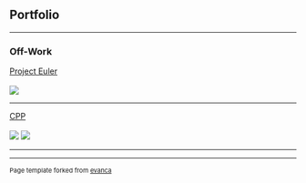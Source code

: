 ## Portfolio

---

### Off-Work

[Project Euler]( PEular )
<br><br>
<img src="https://projecteuler.net/profile/k.uday.kumar.1985.png?raw=true"/>

---
[CPP]( CPP )
<br><br>
<img src="https://travis-ci.org/udaykkumar/CPP.svg?branch=master"/>
<img src="https://coveralls.io/repos/github/udaykkumar/CPP/badge.svg?branch=master"/>

---




---
<p style="font-size:11px">Page template forked from <a href="https://github.com/evanca/quick-portfolio">evanca</a></p>
<!-- Remove above link if you don't want to attibute -->
